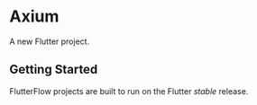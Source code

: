 # Axium

A new Flutter project.

## Getting Started

FlutterFlow projects are built to run on the Flutter _stable_ release.
